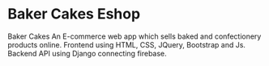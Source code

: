 # Baker Cakes Eshop
Baker Cakes An E-commerce web app which sells baked and confectionery products online.
Frontend using HTML, CSS, JQuery, Bootstrap and Js.
Backend API using Django connecting firebase.
